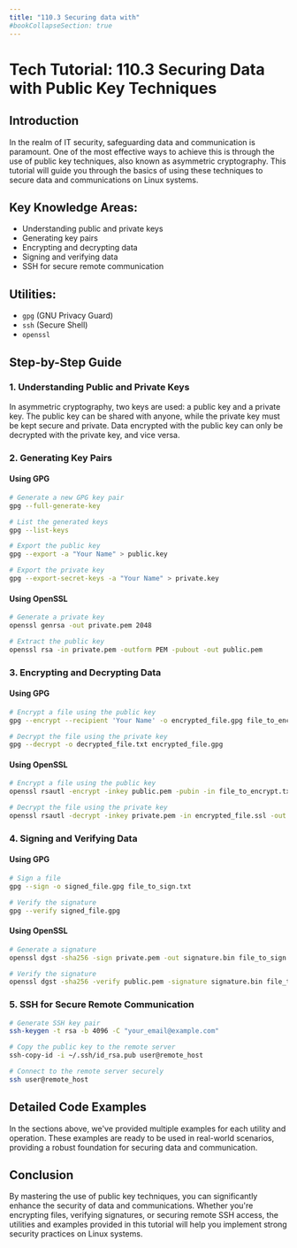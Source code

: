 ```yaml
---
title: "110.3 Securing data with"
#bookCollapseSection: true
---
```


# Tech Tutorial: 110.3 Securing Data with Public Key Techniques

## Introduction

In the realm of IT security, safeguarding data and communication is paramount. One of the most effective ways to achieve this is through the use of public key techniques, also known as asymmetric cryptography. This tutorial will guide you through the basics of using these techniques to secure data and communications on Linux systems.

## Key Knowledge Areas:

- Understanding public and private keys
- Generating key pairs
- Encrypting and decrypting data
- Signing and verifying data
- SSH for secure remote communication

## Utilities:

- `gpg` (GNU Privacy Guard)
- `ssh` (Secure Shell)
- `openssl`

## Step-by-Step Guide

### 1. Understanding Public and Private Keys

In asymmetric cryptography, two keys are used: a public key and a private key. The public key can be shared with anyone, while the private key must be kept secure and private. Data encrypted with the public key can only be decrypted with the private key, and vice versa.

### 2. Generating Key Pairs

#### Using GPG

```bash
# Generate a new GPG key pair
gpg --full-generate-key

# List the generated keys
gpg --list-keys

# Export the public key
gpg --export -a "Your Name" > public.key

# Export the private key
gpg --export-secret-keys -a "Your Name" > private.key
```

#### Using OpenSSL

```bash
# Generate a private key
openssl genrsa -out private.pem 2048

# Extract the public key
openssl rsa -in private.pem -outform PEM -pubout -out public.pem
```

### 3. Encrypting and Decrypting Data

#### Using GPG

```bash
# Encrypt a file using the public key
gpg --encrypt --recipient 'Your Name' -o encrypted_file.gpg file_to_encrypt.txt

# Decrypt the file using the private key
gpg --decrypt -o decrypted_file.txt encrypted_file.gpg
```

#### Using OpenSSL

```bash
# Encrypt a file using the public key
openssl rsautl -encrypt -inkey public.pem -pubin -in file_to_encrypt.txt -out encrypted_file.ssl

# Decrypt the file using the private key
openssl rsautl -decrypt -inkey private.pem -in encrypted_file.ssl -out decrypted_file.txt
```

### 4. Signing and Verifying Data

#### Using GPG

```bash
# Sign a file
gpg --sign -o signed_file.gpg file_to_sign.txt

# Verify the signature
gpg --verify signed_file.gpg
```

#### Using OpenSSL

```bash
# Generate a signature
openssl dgst -sha256 -sign private.pem -out signature.bin file_to_sign.txt

# Verify the signature
openssl dgst -sha256 -verify public.pem -signature signature.bin file_to_sign.txt
```

### 5. SSH for Secure Remote Communication

```bash
# Generate SSH key pair
ssh-keygen -t rsa -b 4096 -C "your_email@example.com"

# Copy the public key to the remote server
ssh-copy-id -i ~/.ssh/id_rsa.pub user@remote_host

# Connect to the remote server securely
ssh user@remote_host
```

## Detailed Code Examples

In the sections above, we've provided multiple examples for each utility and operation. These examples are ready to be used in real-world scenarios, providing a robust foundation for securing data and communication.

## Conclusion

By mastering the use of public key techniques, you can significantly enhance the security of data and communications. Whether you're encrypting files, verifying signatures, or securing remote SSH access, the utilities and examples provided in this tutorial will help you implement strong security practices on Linux systems.